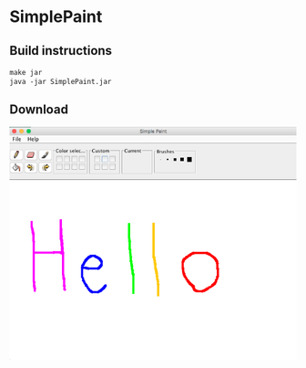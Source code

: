 # SimplePaint

## Build instructions

```
make jar
java -jar SimplePaint.jar
```

## Download



![screenshot](https://raw.githubusercontent.com/unqueued/SimplePaint/master/screenshot.png)
